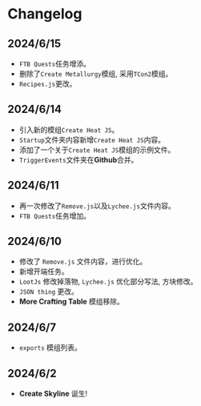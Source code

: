 # Changelog

## 2024/6/15
- `FTB Quests`任务增添。
- 删除了`Create Metallurgy`模组, 采用`TCon2`模组。
- `Recipes.js`更改。

## 2024/6/14
- 引入新的模组`Create Heat JS`。
- `Startup`文件夹内容新增`Create Heat JS`内容。
- 添加了一个关于`Create Heat JS`模组的示例文件。
- `TriggerEvents`文件夹在**Github**合并。

## 2024/6/11
- 再一次修改了`Remove.js`以及`Lychee.js`文件内容。
- `FTB Quests`任务增加。

## 2024/6/10
- 修改了 `Remove.js` 文件内容，进行优化。
- 新增开端任务。
- `LootJs` 修改掉落物, `Lychee.js` 优化部分写法, 方块修改。
- `JSON thing` 更改。
- **More Crafting Table** 模组移除。

## 2024/6/7
- `exports` 模组列表。

## 2024/6/2
- **Create Skyline** 诞生!
